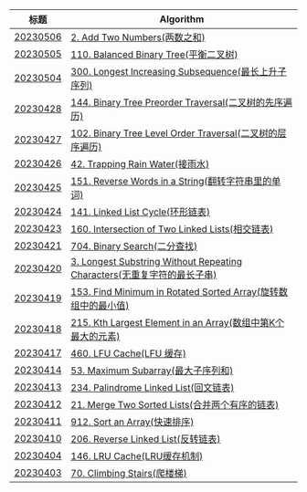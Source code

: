 | 标题 | Algorithm |
| - | - |
| [20230506](./202305/20230506.md) |[2. Add Two Numbers(两数之和)](https://leetcode.com/problems/add-two-numbers/)|
| [20230505](./202305/20230505.md) |[110. Balanced Binary Tree(平衡二叉树)](https://leetcode.com/problems/balanced-binary-tree/)|
| [20230504](./202305/20230504.md) |[300. Longest Increasing Subsequence(最长上升子序列)](https://leetcode.com/problems/longest-increasing-subsequence/)|
| [20230428](./202304/20230428.md) |[144. Binary Tree Preorder Traversal(二叉树的先序遍历)](https://leetcode.com/problems/binary-tree-preorder-traversal/)|
| [20230427](./202304/20230427.md) |[102. Binary Tree Level Order Traversal(二叉树的层序遍历)](https://leetcode.com/problems/binary-tree-level-order-traversal/)|
| [20230426](./202304/20230426.md) |[42. Trapping Rain Water(接雨水)](https://leetcode.com/problems/trapping-rain-water/)|
| [20230425](./202304/20230425.md) |[151. Reverse Words in a String(翻转字符串里的单词)](https://leetcode.com/problems/reverse-words-in-a-string/)|
| [20230424](./202304/20230424.md) |[141. Linked List Cycle(环形链表)](https://leetcode.com/problems/linked-list-cycle/)|
| [20230423](./202304/20230423.md) |[160. Intersection of Two Linked Lists(相交链表)](https://leetcode.com/problems/intersection-of-two-linked-lists/)|
| [20230421](./202304/20230421.md) |[704. Binary Search(二分查找)](https://leetcode.com/problems/binary-search/)|
| [20230420](./202304/20230420.md) |[3. Longest Substring Without Repeating Characters(无重复字符的最长子串)](https://leetcode.com/problems/longest-substring-without-repeating-characters/)|
| [20230419](./202304/20230419.md) |[153. Find Minimum in Rotated Sorted Array(旋转数组中的最小值)](https://leetcode.com/problems/find-minimum-in-rotated-sorted-array/)|
| [20230418](./202304/20230418.md) |[215. Kth Largest Element in an Array(数组中第K个最大的元素)](https://leetcode.com/problems/kth-largest-element-in-an-array/)|
| [20230417](./202304/20230417.md) |[460. LFU Cache(LFU 缓存)](https://leetcode.com/problems/lfu-cache/)|
| [20230414](./202304/20230414.md) |[53. Maximum Subarray(最大子序列和)](https://leetcode.com/problems/maximum-subarray/)|
| [20230413](./202304/20230413.md) |[234. Palindrome Linked List(回文链表)](https://leetcode.com/problems/palindrome-linked-list/)|
| [20230412](./202304/20230412.md) |[21. Merge Two Sorted Lists(合并两个有序的链表)](https://leetcode.com/problems/merge-two-sorted-lists/)|
| [20230411](./202304/20230411.md) |[912. Sort an Array(快速排序)](https://leetcode.com/problems/sort-an-array/)|
| [20230410](./202304/20230410.md) |[206. Reverse Linked List(反转链表)](https://leetcode.com/problems/reverse-linked-list/)|
| [20230404](./202304/20230404.md) |[146. LRU Cache(LRU缓存机制)](https://leetcode.com/problems/lru-cache/)|
| [20230403](./202304/20230403.md) |[70. Climbing Stairs(爬楼梯)](https://leetcode.com/problems/climbing-stairs/)|
